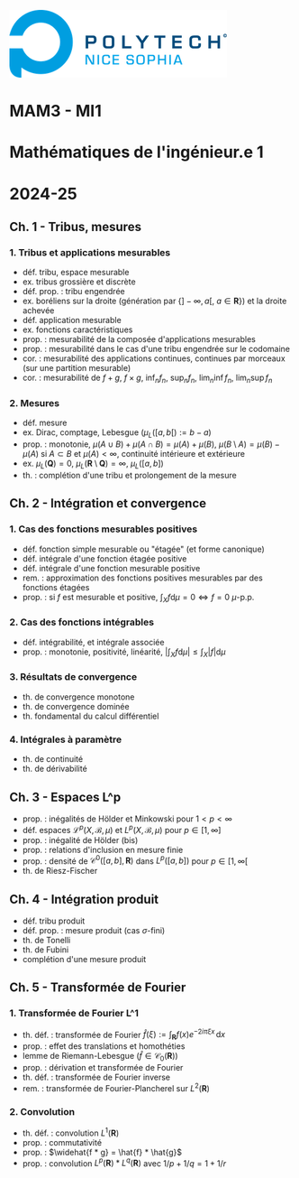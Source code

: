 ![PNS](https://raw.githubusercontent.com/pns-mam/mi1/master/logo-pns.png)
# MAM3 - MI1
# Mathématiques de l'ingénieur.e 1 
# 2024-25

## Ch. 1 - Tribus, mesures

### 1. Tribus et applications mesurables
- déf. tribu, espace mesurable
- ex. tribus grossière et discrète
- déf. prop. : tribu engendrée
- ex. boréliens sur la droite (génération par $\{ ]-\infty,a[,\ a \in \mathbf{R} \}$) et la droite achevée
- déf. application mesurable
- ex. fonctions caractéristiques
- prop. : mesurabilité de la composée d'applications mesurables
- prop. : mesurabilité dans le cas d'une tribu engendrée sur le codomaine 
- cor. : mesurabilité des applications continues, continues par morceaux (sur une partition mesurable)
- cor. : mesurabilité de $f+g$, $f \times g$, $\inf_n f_n$, $\sup_n f_n$, $\lim_n \inf f_n$, $\lim_n \sup f_n$

### 2. Mesures
- déf. mesure
- ex. Dirac, comptage, Lebesgue ($\mu_L([a,b[) := b-a$)  
- prop. : monotonie, $\mu(A \cup B)+\mu(A \cap B) = \mu(A)+\mu(B)$,
$\mu(B\setminus A)=\mu(B)-\mu(A)$ si $A \subset B$ et $\mu(A) \lt \infty$, continuité intérieure et extérieure
- ex. $\mu_L(\mathbf{Q})=0$, $\mu_L(\mathbf{R}\setminus \mathbf{Q})=\infty$, $\mu_L([a,b])$
- th. : complétion d'une tribu et prolongement de la mesure

## Ch. 2 - Intégration et convergence

### 1. Cas des fonctions mesurables positives
- déf. fonction simple mesurable ou "étagée" (et forme canonique)
- déf. intégrale d'une fonction étagée positive
- déf. intégrale d'une fonction mesurable positive
- rem. : approximation des fonctions positives mesurables par des fonctions étagées
- prop. : si $f$ est mesurable et positive, $\int_X f\mathrm{d}\mu=0 \iff f=0$ $\mu$-p.p.

### 2. Cas des fonctions intégrables
- déf. intégrabilité, et intégrale associée
- prop. : monotonie, positivité, linéarité, $|\int_X f\mathrm{d}\mu| \leq \int_X |f|\mathrm{d}\mu$

### 3. Résultats de convergence
- th. de convergence monotone
- th. de convergence dominée
- th. fondamental du calcul différentiel

### 4. Intégrales à paramètre
- th. de continuité
- th. de dérivabilité

## Ch. 3 - Espaces L^p
- prop. : inégalités de Hölder et Minkowski pour $1 < p < \infty$
- déf. espaces $\mathscr{L}^p(X,\mathscr{B},\mu)$ et $L^p(X,\mathscr{B},\mu)$ pour $p \in [1,\infty]$
- prop. : inégalité de Hölder (bis)
- prop. : relations d'inclusion en mesure finie
- prop. : densité de $\mathscr{C}^0([a,b],\mathbf{R})$ dans $L^p([a,b])$ pour $p \in [1,\infty[$
- th. de Riesz-Fischer

## Ch. 4 - Intégration produit
- déf. tribu produit
- déf. prop. : mesure produit (cas $\sigma$-fini)
- th. de Tonelli
- th. de Fubini
- complétion d'une mesure produit

## Ch. 5 - Transformée de Fourier

### 1. Transformée de Fourier L^1
- th. déf. : transformée de Fourier
$\hat{f}(\xi):=\int_{\mathbf{R}} f(x)e^{-2i\pi\xi x}\,\mathrm{d}x$
- prop. : effet des translations et homothéties
- lemme de Riemann-Lebesgue ($\hat{f} \in \mathscr{C}_0(\mathbf{R}))$
- prop. : dérivation et transformée de Fourier
- th. déf. : transformée de Fourier inverse
- rem. : transformée de Fourier-Plancherel sur $L^2(\mathbf{R})$

### 2. Convolution
- th. déf. : convolution $L^1(\mathbf{R})$
- prop. : commutativité
- prop. : $\widehat{f * g} = \hat{f} * \hat{g}$
- prop. : convolution $L^p(\mathbf{R}) * L^q(\mathbf{R})$ avec $1/p+1/q=1+1/r$